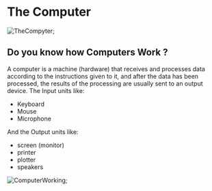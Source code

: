 # The Computer
![TheCompyter](https://5.imimg.com/data5/KO/AO/MY-3116103/hp-pavilion-24-qa051in-all-in-one-desktop-500x500.jpg);
## Do you know how Computers Work ?
 A computer is a machine (hardware) that receives and processes data according to the instructions given to it, and after the data has been processed, the results of the processing are usually sent to an output device.
  The Input units like:
  * Keyboard
  * Mouse
  * Microphone

   And the Output units like:
  * screen (monitor)
  * printer
  * plotter
  * speakers   
   
 ![ComputerWorking](https://i.pinimg.com/originals/50/8b/f2/508bf298870b221d105cdfc120cb9965.png);